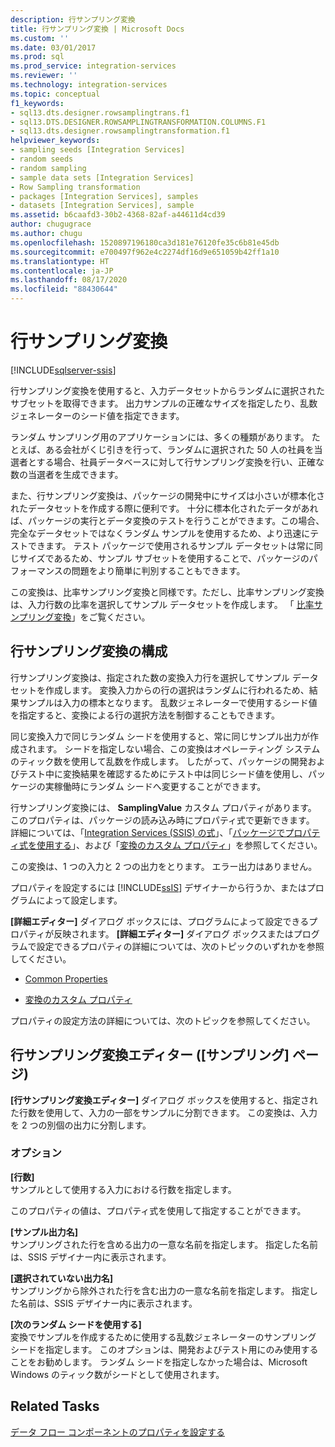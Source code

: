 ```yaml
---
description: 行サンプリング変換
title: 行サンプリング変換 | Microsoft Docs
ms.custom: ''
ms.date: 03/01/2017
ms.prod: sql
ms.prod_service: integration-services
ms.reviewer: ''
ms.technology: integration-services
ms.topic: conceptual
f1_keywords:
- sql13.dts.designer.rowsamplingtrans.f1
- sql13.DTS.DESIGNER.ROWSAMPLINGTRANSFORMATION.COLUMNS.F1
- sql13.dts.designer.rowsamplingtransformation.f1
helpviewer_keywords:
- sampling seeds [Integration Services]
- random seeds
- random sampling
- sample data sets [Integration Services]
- Row Sampling transformation
- packages [Integration Services], samples
- datasets [Integration Services], sample
ms.assetid: b6caafd3-30b2-4368-82af-a44611d4cd39
author: chugugrace
ms.author: chugu
ms.openlocfilehash: 1520897196180ca3d181e76120fe35c6b81e45db
ms.sourcegitcommit: e700497f962e4c2274df16d9e651059b42ff1a10
ms.translationtype: HT
ms.contentlocale: ja-JP
ms.lasthandoff: 08/17/2020
ms.locfileid: "88430644"
---
```

# <a name="row-sampling-transformation"></a>行サンプリング変換

[!INCLUDE[sqlserver-ssis](../../../includes/applies-to-version/sqlserver-ssis.md)]


  行サンプリング変換を使用すると、入力データセットからランダムに選択されたサブセットを取得できます。 出力サンプルの正確なサイズを指定したり、乱数ジェネレーターのシード値を指定できます。  
  
 ランダム サンプリング用のアプリケーションには、多くの種類があります。 たとえば、ある会社がくじ引きを行って、ランダムに選択された 50 人の社員を当選者とする場合、社員データベースに対して行サンプリング変換を行い、正確な数の当選者を生成できます。  
  
 また、行サンプリング変換は、パッケージの開発中にサイズは小さいが標本化されたデータセットを作成する際に便利です。 十分に標本化されたデータがあれば、パッケージの実行とデータ変換のテストを行うことができます。この場合、完全なデータセットではなくランダム サンプルを使用するため、より迅速にテストできます。 テスト パッケージで使用されるサンプル データセットは常に同じサイズであるため、サンプル サブセットを使用することで、パッケージのパフォーマンスの問題をより簡単に判別することもできます。  
  
 この変換は、比率サンプリング変換と同様です。ただし、比率サンプリング変換は、入力行数の比率を選択してサンプル データセットを作成します。 「 [比率サンプリング変換](../../../integration-services/data-flow/transformations/percentage-sampling-transformation.md)」をご覧ください。  
  
## <a name="configuring-the-row-sampling-transformation"></a>行サンプリング変換の構成  
 行サンプリング変換は、指定された数の変換入力行を選択してサンプル データセットを作成します。 変換入力からの行の選択はランダムに行われるため、結果サンプルは入力の標本となります。 乱数ジェネレーターで使用するシード値を指定すると、変換による行の選択方法を制御することもできます。  
  
 同じ変換入力で同じランダム シードを使用すると、常に同じサンプル出力が作成されます。 シードを指定しない場合、この変換はオペレーティング システムのティック数を使用して乱数を作成します。 したがって、パッケージの開発およびテスト中に変換結果を確認するためにテスト中は同じシード値を使用し、パッケージの実稼働時にランダム シードへ変更することができます。  
  
 行サンプリング変換には、 **SamplingValue** カスタム プロパティがあります。 このプロパティは、パッケージの読み込み時にプロパティ式で更新できます。 詳細については、「[Integration Services &#40;SSIS&#41; の式](../../../integration-services/expressions/integration-services-ssis-expressions.md)」、「[パッケージでプロパティ式を使用する](../../../integration-services/expressions/use-property-expressions-in-packages.md)」、および「[変換のカスタム プロパティ](../../../integration-services/data-flow/transformations/transformation-custom-properties.md)」を参照してください。  
  
 この変換は、1 つの入力と 2 つの出力をとります。 エラー出力はありません。  
  
 プロパティを設定するには [!INCLUDE[ssIS](../../../includes/ssis-md.md)] デザイナーから行うか、またはプログラムによって設定します。  
  
 **[詳細エディター]** ダイアログ ボックスには、プログラムによって設定できるプロパティが反映されます。 **[詳細エディター]** ダイアログ ボックスまたはプログラムで設定できるプロパティの詳細については、次のトピックのいずれかを参照してください。  
  
-   [Common Properties](https://msdn.microsoft.com/library/51973502-5cc6-4125-9fce-e60fa1b7b796)  
  
-   [変換のカスタム プロパティ](../../../integration-services/data-flow/transformations/transformation-custom-properties.md)  
  
 プロパティの設定方法の詳細については、次のトピックを参照してください。  
  
## <a name="row-sampling-transformation-editor-sampling-page"></a>行サンプリング変換エディター ([サンプリング] ページ)
  **[行サンプリング変換エディター]** ダイアログ ボックスを使用すると、指定された行数を使用して、入力の一部をサンプルに分割できます。 この変換は、入力を 2 つの別個の出力に分割します。  
  
### <a name="options"></a>オプション  
 **[行数]**  
 サンプルとして使用する入力における行数を指定します。  
  
 このプロパティの値は、プロパティ式を使用して指定することができます。  
  
 **[サンプル出力名]**  
 サンプリングされた行を含める出力の一意な名前を指定します。 指定した名前は、SSIS デザイナー内に表示されます。  
  
 **[選択されていない出力名]**  
 サンプリングから除外された行を含む出力の一意な名前を指定します。 指定した名前は、SSIS デザイナー内に表示されます。  
  
 **[次のランダム シードを使用する]**  
 変換でサンプルを作成するために使用する乱数ジェネレーターのサンプリング シードを指定します。 このオプションは、開発およびテスト用にのみ使用することをお勧めします。 ランダム シードを指定しなかった場合は、Microsoft Windows のティック数がシードとして使用されます。  
  
## <a name="related-tasks"></a>Related Tasks  
 [データ フロー コンポーネントのプロパティを設定する](../../../integration-services/data-flow/set-the-properties-of-a-data-flow-component.md)  
  
  
